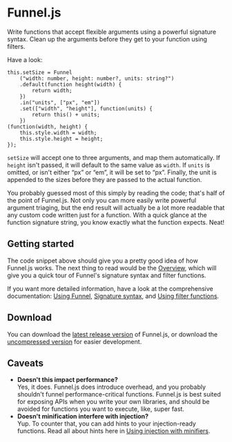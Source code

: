 # Funnel.js

Write functions that accept flexible arguments using a powerful signature syntax. Clean up the arguments before they get to your function using filters.

Have a look:

	this.setSize = Funnel
		("width: number, height: number?, units: string?")
		.default(function height(width) {
			return width;
		})
		.in("units", ["px", "em"])
		.set(["width", "height"], function(units) {
			return this() + units;
		})
	(function(width, height) {
		this.style.width = width;
		this.style.height = height;
	});

`setSize` will accept one to three arguments, and map them automatically. If `height` isn't passed, it will default to the same value as `width`. If `units` is omitted, or isn't either “px” or “em”, it will be set to “px”. Finally, the unit is appended to the sizes before they are passed to the actual function.

You probably guessed most of this simply by reading the code; that's half of the point of Funnel.js. Not only you can more easily write powerful argument triaging, but the end result will actually be a lot more readable that any custom code written just for a function. With a quick glance at the function signature string, you know exactly what the function expects. Neat!

## Getting started

The code snippet above should give you a pretty good idea of how Funnel.js works. The next thing to read would be the [Overview](documentation/Overview.js), which will give you a quick tour of Funnel's signature syntax and filter functions.

If you want more detailed information, have a look at the comprehensive documentation: [Using Funnel](Using%20Funnel.md), [Signature syntax](Signature%20syntax.md), and [Using filter functions](Using%20filter%20functions.md).

## Download

You can download the [latest release version][release_download] of Funnel.js, or download the [uncompressed version][dev_download] for easier development.

[release_download]: http://cykeprojects.com/libraries/funnel/latest.min
[dev_download]: http://cykeprojects.com/libraries/funnel/latest

## Caveats

- **Doesn't this impact performance?**  
  Yes, it does. Funnel.js does introduce overhead, and you probably shouldn't funnel performance-critical functions. Funnel.js is best suited for exposing APIs when you write your own libraries, and should be avoided for functions you want to execute, like, super fast.
- **Doesn't minification interfere with injection?**  
  Yup. To counter that, you can add hints to your injection-ready functions. Read all about hints here in [Using injection with minifiers](Using%20injection%20with%20minifiers.md).
